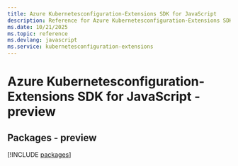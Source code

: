 ```yaml
---
title: Azure Kubernetesconfiguration-Extensions SDK for JavaScript
description: Reference for Azure Kubernetesconfiguration-Extensions SDK for JavaScript
ms.date: 10/21/2025
ms.topic: reference
ms.devlang: javascript
ms.service: kubernetesconfiguration-extensions
---
```

# Azure Kubernetesconfiguration-Extensions SDK for JavaScript - preview
## Packages - preview
[!INCLUDE [packages](kubernetesconfiguration-extensions-index.md)]